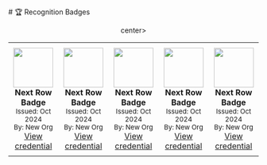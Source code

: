 <p># 🏆 Recognition Badges</p>

<center><table>
  <tbody>
    <tr>
      <td style="padding: 10px;" align="center" width="150">
        <img src="https://i.redd.it/xdlf1lqhfwt81.png" width="80" /><br />
        <strong>Next Row Badge</strong><br />
        <sub>Issued: Oct 2024</sub><br />
        <sub>By: New Org</sub><br />
        <a href="#">View credential</a>
      </td>
      <td style="padding: 10px;" align="center" width="150">
        <img src="https://i.redd.it/xdlf1lqhfwt81.png" width="80" /><br />
        <strong>Next Row Badge</strong><br />
        <sub>Issued: Oct 2024</sub><br />
        <sub>By: New Org</sub><br />
        <a href="#">View credential</a>
      </td>
      <td style="padding: 10px;" align="center" width="150">
        <img src="https://i.redd.it/xdlf1lqhfwt81.png" width="80" /><br />
        <strong>Next Row Badge</strong><br />
        <sub>Issued: Oct 2024</sub><br />
        <sub>By: New Org</sub><br />
        <a href="#">View credential</a>
      </td>
         <td style="padding: 10px;" align="center" width="150">
        <img src="https://i.redd.it/xdlf1lqhfwt81.png" width="80" /><br />
        <strong>Next Row Badge</strong><br />
        <sub>Issued: Oct 2024</sub><br />
        <sub>By: New Org</sub><br />
        <a href="#">View credential</a>
      </td>
          <td style="padding: 10px;" align="center" width="150">
        <img src="https://i.redd.it/xdlf1lqhfwt81.png" width="80" /><br />
        <strong>Next Row Badge</strong><br />
        <sub>Issued: Oct 2024</sub><br />
        <sub>By: New Org</sub><br />
        <a href="#">View credential</a>
      </td> </tr>center>
    </tr>
  </tbody>
</table>

